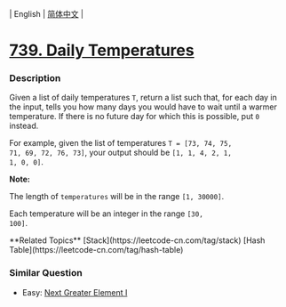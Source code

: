 | English | [简体中文](README.md) |

# [739. Daily Temperatures](https://leetcode-cn.com/problems/daily-temperatures)
 ### Description
<p>
Given a list of daily temperatures <code>T</code>, return a list such that, for each day in the input, tells you how many days you would have to wait until a warmer temperature.  If there is no future day for which this is possible, put <code>0</code> instead.
</p><p>
For example, given the list of temperatures <code>T = [73, 74, 75, 71, 69, 72, 76, 73]</code>, your output should be <code>[1, 1, 4, 2, 1, 1, 0, 0]</code>.
</p>

<p><b>Note:</b>
The length of <code>temperatures</code> will be in the range <code>[1, 30000]</code>.
Each temperature will be an integer in the range <code>[30, 100]</code>.
</p>
**Related Topics**  [Stack](https://leetcode-cn.com/tag/stack) [Hash Table](https://leetcode-cn.com/tag/hash-table) 

### Similar Question
 - Easy:	[Next Greater Element I](https://leetcode-cn.com/problems/next-greater-element-i) 
